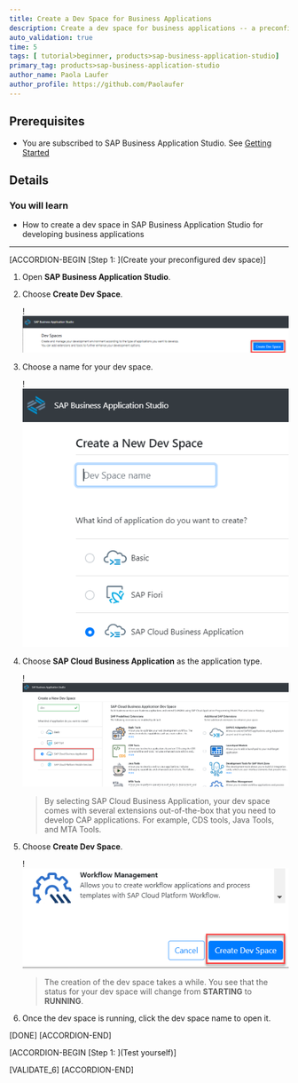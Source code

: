 ```yaml
---
title: Create a Dev Space for Business Applications
description: Create a dev space for business applications -- a preconfigured development environment with the required tools and extensions for a specific scenario.
auto_validation: true
time: 5
tags: [ tutorial>beginner, products>sap-business-application-studio]
primary_tag: products>sap-business-application-studio
author_name: Paola Laufer
author_profile: https://github.com/Paolaufer
---
```



## Prerequisites
 - You are subscribed to SAP Business Application Studio. See [Getting Started](https://help.sap.com/viewer/9d1db9835307451daa8c930fbd9ab264/Cloud/en-US/19611ddbe82f4bf2b493283e0ed602e5.html)

## Details
### You will learn
  - How to create a dev space in SAP Business Application Studio for developing business applications


---
[ACCORDION-BEGIN [Step 1: ](Create your preconfigured dev space)]
1. Open **SAP Business Application Studio**.

2. Choose **Create Dev Space**.

    !![Create DEV Space](step2-newicon-create-dev-space.png)

3. Choose a name for your dev space.

    !![Choose Name](choose-name.png)

4. Choose **SAP Cloud Business Application** as the application type.

    !![Choose SAP Cloud](choose-dev-space.png)

    >By selecting SAP Cloud Business Application, your dev space comes with several extensions out-of-the-box that you need to develop CAP applications. For example, CDS tools, Java Tools, and MTA Tools.

5. Choose **Create Dev Space**.

    !![Create Dev](click-create-button.png)

    >The creation of the dev space takes a while. You see that the status for your dev space will change from **STARTING** to **RUNNING**.

6. Once the dev space is running, click the dev space name to open it.

[DONE]
[ACCORDION-END]

[ACCORDION-BEGIN [Step 1: ](Test yourself)]

[VALIDATE_6]
[ACCORDION-END]
